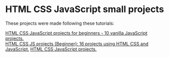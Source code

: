 # HTML CSS JavaScript small projects

These projects were made following these tutorials:  

[HTML CSS JavaScript projects for beginners - 10 vanilla JavaScript projects.](https://youtu.be/ePzOFu2xXUQ)  
[HTML CSS JS projects (Beginner): 16 projects using HTML CSS and JavaScript.](https://youtu.be/EWv2jnhZErc)
[HTML CSS JavaScript projects.](https://youtu.be/DzSLUdJWrEQ)
